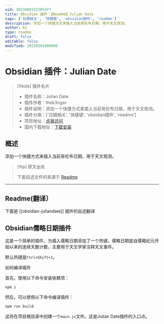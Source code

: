 ```yaml
---
uid: 2023080322205477
title: Obsidian 插件：【Readme】Julian Date
tags: ['日期相关', '快捷键', 'obsidian插件', 'readme']
description: 添加一个快捷方式来插入当前哥伦布日期，用于天文观测。
author: AI
type: readme
draft: false
editable: false
modified: 20230101000000
---
```


# Obsidian 插件：Julian Date

> [!Note] 插件名片
> - 插件名称：Julian Date
> - 插件作者：thek3nger
> - 插件说明：添加一个快捷方式来插入当前哥伦布日期，用于天文观测。
> - 插件分类：['日期相关', '快捷键', 'obsidian插件', 'readme']
> - 项目地址：[点我访问](https://github.com/THeK3nger/obsidian-juliandate)
> - 国内下载地址：[下载安装](https://pkmer.cn/products/plugin/pluginMarket/?obsidian-juliandate)

## 概述

添加一个快捷方式来插入当前哥伦布日期，用于天文观测。



> [!tip] 原文出处
> 
>下面自述文件的来源于 [Readme](https://ghproxy.net/https://raw.githubusercontent.com/THeK3nger/obsidian-juliandate/master/README.md)
> 

---

## Readme(翻译）

下面是 [[obsidian-juliandate]] 插件的自述翻译


## Obsidian儒略日期插件

这是一个简单的插件，为插入儒略日期添加了一个热键。儒略日期是自儒略纪元开始以来的连续天数计数，主要用于天文学家注释天文事件。

默认热键是`Ctrl+Shift+J`。

如何编译插件

首先，使用以下命令安装依赖项：

```bash
npm i
```

然后，可以使用以下命令编译插件：

```bash
npm run build
```

这将在项目根目录中创建一个`main.js`文件。这是Julian Date插件的入口点。



